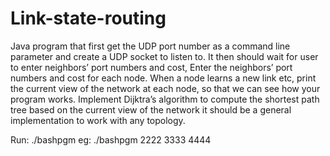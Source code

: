 # Link-state-routing
Java program that first get the UDP port number as a command line parameter and create a UDP socket to listen to. It then should wait for user to enter neighbors’ port numbers and cost, Enter the neighbors’ port numbers and cost for each node. When a node learns a new link etc, print the current view of the network at each node, so that we can see how your program works. Implement Dijktra’s algorithm to compute the shortest path tree based on the current view of the network it should be a general implementation to work with any topology. 


Run: ./bashpgm <port numbers seprated by space>
    eg:  ./bashpgm 2222 3333 4444
